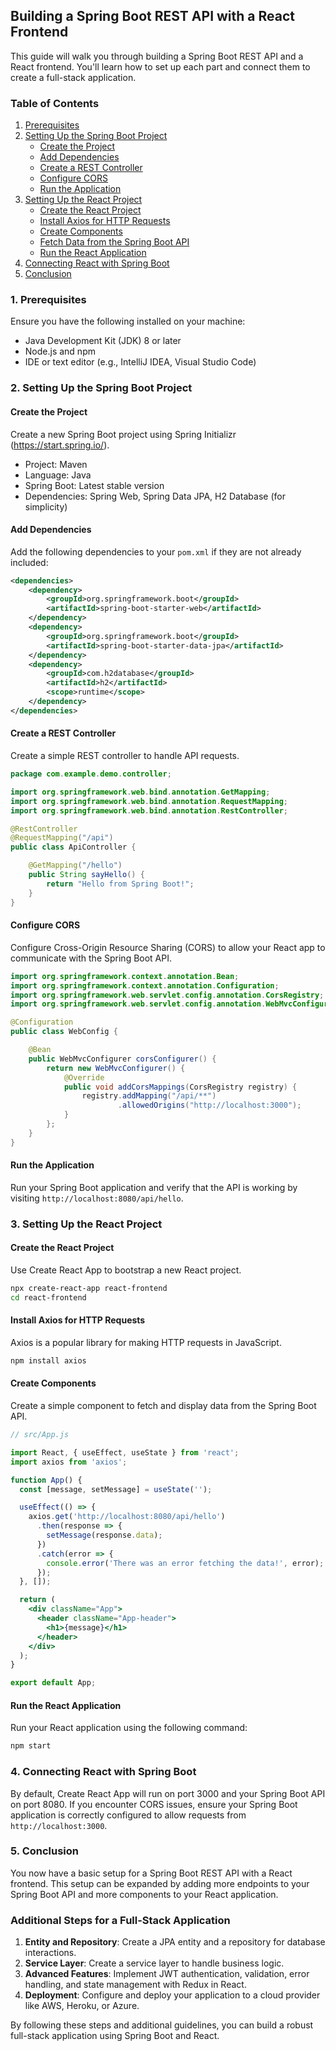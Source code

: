 
## Building a Spring Boot REST API with a React Frontend

This guide will walk you through building a Spring Boot REST API and a React frontend. You'll learn how to set up each part and connect them to create a full-stack application.

### Table of Contents

1. [Prerequisites](#prerequisites)
2. [Setting Up the Spring Boot Project](#setting-up-the-spring-boot-project)
    - [Create the Project](#create-the-project)
    - [Add Dependencies](#add-dependencies)
    - [Create a REST Controller](#create-a-rest-controller)
    - [Configure CORS](#configure-cors)
    - [Run the Application](#run-the-application)
3. [Setting Up the React Project](#setting-up-the-react-project)
    - [Create the React Project](#create-the-react-project)
    - [Install Axios for HTTP Requests](#install-axios-for-http-requests)
    - [Create Components](#create-components)
    - [Fetch Data from the Spring Boot API](#fetch-data-from-the-spring-boot-api)
    - [Run the React Application](#run-the-react-application)
4. [Connecting React with Spring Boot](#connecting-react-with-spring-boot)
5. [Conclusion](#conclusion)

### 1. Prerequisites

Ensure you have the following installed on your machine:

- Java Development Kit (JDK) 8 or later
- Node.js and npm
- IDE or text editor (e.g., IntelliJ IDEA, Visual Studio Code)

### 2. Setting Up the Spring Boot Project

#### Create the Project

Create a new Spring Boot project using Spring Initializr (https://start.spring.io/).

- Project: Maven
- Language: Java
- Spring Boot: Latest stable version
- Dependencies: Spring Web, Spring Data JPA, H2 Database (for simplicity)

#### Add Dependencies

Add the following dependencies to your `pom.xml` if they are not already included:

```xml
<dependencies>
    <dependency>
        <groupId>org.springframework.boot</groupId>
        <artifactId>spring-boot-starter-web</artifactId>
    </dependency>
    <dependency>
        <groupId>org.springframework.boot</groupId>
        <artifactId>spring-boot-starter-data-jpa</artifactId>
    </dependency>
    <dependency>
        <groupId>com.h2database</groupId>
        <artifactId>h2</artifactId>
        <scope>runtime</scope>
    </dependency>
</dependencies>
```

#### Create a REST Controller

Create a simple REST controller to handle API requests.

```java
package com.example.demo.controller;

import org.springframework.web.bind.annotation.GetMapping;
import org.springframework.web.bind.annotation.RequestMapping;
import org.springframework.web.bind.annotation.RestController;

@RestController
@RequestMapping("/api")
public class ApiController {

    @GetMapping("/hello")
    public String sayHello() {
        return "Hello from Spring Boot!";
    }
}
```

#### Configure CORS

Configure Cross-Origin Resource Sharing (CORS) to allow your React app to communicate with the Spring Boot API.

```java
import org.springframework.context.annotation.Bean;
import org.springframework.context.annotation.Configuration;
import org.springframework.web.servlet.config.annotation.CorsRegistry;
import org.springframework.web.servlet.config.annotation.WebMvcConfigurer;

@Configuration
public class WebConfig {

    @Bean
    public WebMvcConfigurer corsConfigurer() {
        return new WebMvcConfigurer() {
            @Override
            public void addCorsMappings(CorsRegistry registry) {
                registry.addMapping("/api/**")
                        .allowedOrigins("http://localhost:3000");
            }
        };
    }
}
```

#### Run the Application

Run your Spring Boot application and verify that the API is working by visiting `http://localhost:8080/api/hello`.

### 3. Setting Up the React Project

#### Create the React Project

Use Create React App to bootstrap a new React project.

```bash
npx create-react-app react-frontend
cd react-frontend
```

#### Install Axios for HTTP Requests

Axios is a popular library for making HTTP requests in JavaScript.

```bash
npm install axios
```

#### Create Components

Create a simple component to fetch and display data from the Spring Boot API.

```jsx
// src/App.js

import React, { useEffect, useState } from 'react';
import axios from 'axios';

function App() {
  const [message, setMessage] = useState('');

  useEffect(() => {
    axios.get('http://localhost:8080/api/hello')
      .then(response => {
        setMessage(response.data);
      })
      .catch(error => {
        console.error('There was an error fetching the data!', error);
      });
  }, []);

  return (
    <div className="App">
      <header className="App-header">
        <h1>{message}</h1>
      </header>
    </div>
  );
}

export default App;
```

#### Run the React Application

Run your React application using the following command:

```bash
npm start
```

### 4. Connecting React with Spring Boot

By default, Create React App will run on port 3000 and your Spring Boot API on port 8080. If you encounter CORS issues, ensure your Spring Boot application is correctly configured to allow requests from `http://localhost:3000`.

### 5. Conclusion

You now have a basic setup for a Spring Boot REST API with a React frontend. This setup can be expanded by adding more endpoints to your Spring Boot API and more components to your React application.

### Additional Steps for a Full-Stack Application

1. **Entity and Repository**: Create a JPA entity and a repository for database interactions.
2. **Service Layer**: Create a service layer to handle business logic.
3. **Advanced Features**: Implement JWT authentication, validation, error handling, and state management with Redux in React.
4. **Deployment**: Configure and deploy your application to a cloud provider like AWS, Heroku, or Azure.

By following these steps and additional guidelines, you can build a robust full-stack application using Spring Boot and React.